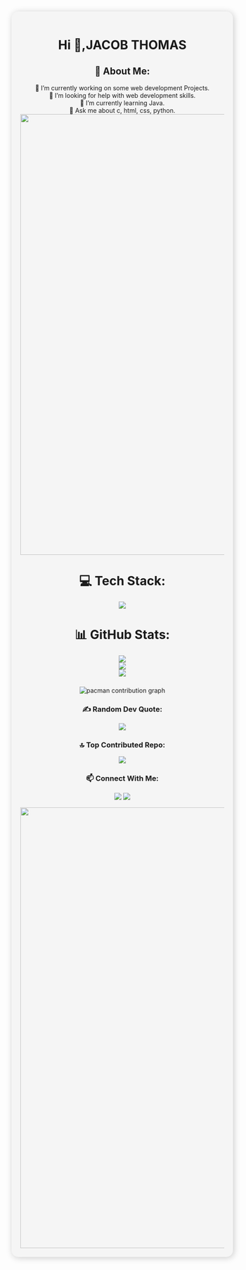 <div align="center" style="padding: 20px; background-color: #f5f5f5; border-radius: 15px; box-shadow: 2px 2px 15px rgba(0,0,0,0.2);">
<h1 align= "centre"> Hi 👋,JACOB THOMAS</h1>

<h2 align= "centre"> 💫 About Me:</h2>
🔭 I’m currently working on some web development Projects.<br>🤝 I’m looking for help with web development skills.<br>🌱 I’m currently learning Java.<br>💬 Ask me about c, html, css, python.

<img src="https://64.media.tumblr.com/005e37a86478a9c92da7d4d3d7464b40/2bd29f0062317531-b1/s400x600/c7edc142895bc810339223dfddf2aa57ced0c32b.gif" width="1000"/>

# 💻 Tech Stack:
<a href="https://skillicons.dev">
    <img src="https://skillicons.dev/icons?i=python,html,css,c,git,github,vscode,java" />
  </a>

# 📊 GitHub Stats:
![](https://github-readme-stats.vercel.app/api?username=Jacob-droid-crypto&theme=vue-dark&hide_border=false&include_all_commits=true&count_private=true)<br/>
![](https://github-readme-streak-stats.herokuapp.com/?user=Jacob-droid-crypto&theme=vue-dark&hide_border=false)<br/>
![](https://github-readme-stats.vercel.app/api/top-langs/?username=Jacob-droid-crypto&theme=vue-dark&hide_border=false&include_all_commits=true&count_private=true&layout=compact)

###

<picture>
  <source media="(prefers-color-scheme: dark)" srcset="https://raw.githubusercontent.com/Jacob-droid-crypto/Jacob-droid-crypto/output/pacman-contribution-graph-dark.svg">
  <source media="(prefers-color-scheme: light)" srcset="https://raw.githubusercontent.com/Jacob-droid-crypto/Jacob-droid-crypto/output/pacman-contribution-graph.svg">
  <img alt="pacman contribution graph" src="https://raw.githubusercontent.com/Jacob-droid-crypto/Jacob-droid-crypto/output/pacman-contribution-graph.svg">
</picture>


### ✍️ Random Dev Quote:
![](https://quotes-github-readme.vercel.app/api?type=horizontal&theme=radical)

### 🔝 Top Contributed Repo:
![](https://github-contributor-stats.vercel.app/api?username=Jacob-droid-crypto&limit=5&theme=dark&combine_all_yearly_contributions=true)

### 📫 Connect With Me:
<a href="https://www.linkedin.com/in/jacob-thomas-455ba8325/"><img src="https://img.shields.io/badge/LinkedIn-0077B5?style=for-the-badge&logo=linkedin&logoColor=white"></a>
<a href="mailto:jacobthomassjcet@gmail.com"><img src="https://img.shields.io/badge/Gmail-D14836?style=for-the-badge&logo=gmail&logoColor=white"></a>

<img src="https://64.media.tumblr.com/005e37a86478a9c92da7d4d3d7464b40/2bd29f0062317531-b1/s400x600/c7edc142895bc810339223dfddf2aa57ced0c32b.gif" width="1000"/>

</div>
